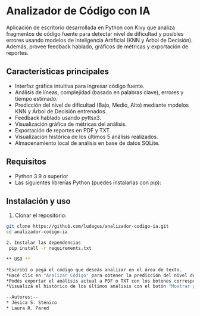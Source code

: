 # Analizador de Código con IA

Aplicación de escritorio desarrollada en Python con Kivy que analiza fragmentos de código fuente para detectar nivel de dificultad y posibles errores usando modelos de Inteligencia Artificial (KNN y Árbol de Decisión). Además, provee feedback hablado, gráficos de métricas y exportación de reportes.

## Características principales

- Interfaz gráfica intuitiva para ingresar código fuente.
- Análisis de líneas, complejidad (basado en palabras clave), errores y tiempo estimado.
- Predicción del nivel de dificultad (Bajo, Medio, Alto) mediante modelos KNN y Árbol de Decisión entrenados.
- Feedback hablado usando pyttsx3.
- Visualización gráfica de métricas del análisis.
- Exportación de reportes en PDF y TXT.
- Visualización histórica de los últimos 5 análisis realizados.
- Almacenamiento local de análisis en base de datos SQLite.

## Requisitos

- Python 3.9 o superior  
- Las siguientes librerías Python (puedes instalarlas con pip):  


## Instalación y uso

1. Clonar el repositorio:
 ```bash
 git clone https://github.com/ludagus/analizador-codigo-ia.git
 cd analizador-codigo-ia

2. Instalar las dependencias
  pip install -r requirements.txt

** USO **

*Escribí o pegá el código que deseás analizar en el área de texto.
*Hacé clic en "Analizar Código" para obtener la predicción del nivel de dificultad, feedback hablado y métricas gráficas.
*Podés exportar el análisis actual a PDF o TXT con los botones correspondientes.
*Visualizá el histórico de los últimos análisis con el botón "Mostrar gráfico histórico".

--Autores:--
* Jésica S. Sténico
* Laura R. Pared
